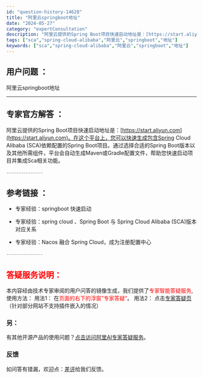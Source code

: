 ```yaml
---
id: "question-history-14628"
title: "阿里云springboot地址"
date: "2024-05-27"
category: "expertConsultation"
description: "阿里云提供的Spring Boot项目快速启动地址是：[https://start.aliyun.com](https://start.aliyun.com)。在这个平台上，您可以快速生成包含Spring Cloud Alibaba (SCA)依赖配置的Spring Boot项目。通过选择合适的Sp"
tags: ["sca","spring-cloud-alibaba","阿里云","springboot","地址"]
keywords: ["sca","spring-cloud-alibaba","阿里云","springboot","地址"]
---
```


## 用户问题 ： 
 阿里云springboot地址  

---------------
## 专家官方解答 ：

阿里云提供的Spring Boot项目快速启动地址是：[https://start.aliyun.com](https://start.aliyun.com)。在这个平台上，您可以快速生成包含Spring Cloud Alibaba (SCA)依赖配置的Spring Boot项目。通过选择合适的Spring Boot版本以及其他所需组件，平台会自动生成Maven或Gradle配置文件，帮助您快速启动项目并集成Sca相关功能。


<font color="#949494">---------------</font> 


## 参考链接 ：

* 专家经验：springboot 快速启动 
 
 * 专家经验：spring cloud 、Spring Boot 与 Spring Cloud Alibaba (SCA)版本对应关系 
 
 * 专家经验：Nacos 融合 Spring Cloud，成为注册配置中心 


 <font color="#949494">---------------</font> 
 


## <font color="#FF0000">答疑服务说明：</font> 

本内容经由技术专家审阅的用户问答的镜像生成，我们提供了<font color="#FF0000">专家智能答疑服务</font>,使用方法：
用法1： 在<font color="#FF0000">页面的右下的浮窗”专家答疑“</font>。
用法2： 点击[专家答疑页](https://answer.opensource.alibaba.com/docs/intro)（针对部分网站不支持插件嵌入的情况）
### 另：


有其他开源产品的使用问题？[点击访问阿里AI专家答疑服务](https://answer.opensource.alibaba.com/docs/intro)。
### 反馈
如问答有错漏，欢迎点：[差评](https://ai.nacos.io/user/feedbackByEnhancerGradePOJOID?enhancerGradePOJOId=14629)给我们反馈。
